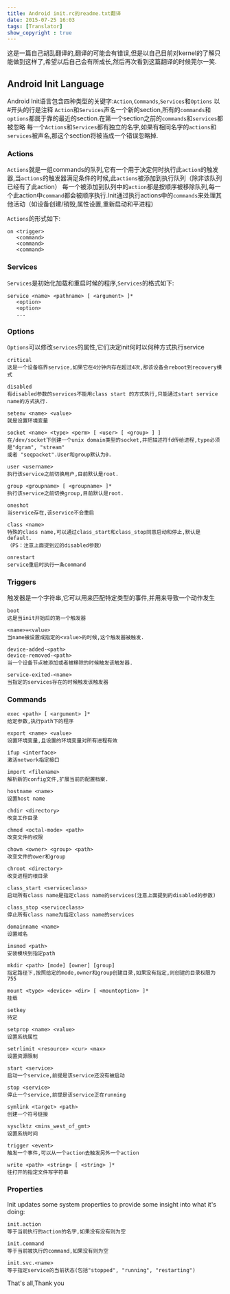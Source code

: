 ```yaml
---
title: Android init.rc的readme.txt翻译
date: 2015-07-25 16:03
tags: [Translator]
show_copyright : true
---
```

这是一篇自己胡乱翻译的,翻译的可能会有错误,但是以自己目前对kernel的了解只能做到这样了,希望以后自己会有所成长,然后再次看到这篇翻译的时候莞尔一笑.

## Android Init Language
Android Init语言包含四种类型的关键字:`Action`,`Commands`,`Services`和`Options`
以#开头的行是注释
`Action`和`Services`声名一个新的section,所有的`commands`和`options`都属于靠的最近的section.在第一个section之前的`commands`和`services`都被忽略
每一个`Actions`和`Services`都有独立的名字,如果有相同名字的`actions`和`services`被声名,那这个section将被当成一个错误忽略掉.

<!--more-->
### Actions
`Actions`就是一组commands的队列,它有一个用于决定何时执行此`action`的触发器,当`actions`的触发器满足条件的时候,此`actions`被添加到执行队列（除非该队列已经有了此action）
每一个被添加到队列中的`action`都是按顺序被移除队列,每一个此action中`command`都会被顺序执行.Init通过执行actions中的`commands`来处理其他活动（如设备创建/销毁,属性设置,重新启动和平进程)

`Actions`的形式如下:
``` code
on <trigger>
   <command>
   <command>
   <command>
```

### Services
`Services`是初始化加载和重启时候的程序,`Services`的格式如下:
``` code
service <name> <pathname> [ <argument> ]*
   <option>
   <option>
   ...
```

### Options
`Options`可以修改`services`的属性,它们决定init何时以何种方式执行service
``` code
critical
这是一个设备临界service,如果它在4分钟内存在超过4次,那该设备会reboot到recovery模式

disabled
有disabled参数的services不能用class start 的方式执行,只能通过start service name的方式执行.

setenv <name> <value>
就是设置环境变量

socket <name> <type> <perm> [ <user> [ <group> ] ]
在/dev/socket下创建一个unix domain类型的socket,并把描述符fd传给进程,type必须是"dgram", "stream" 
或者 "seqpacket".User和group默认为0.

user <username>
执行该service之前切换用户,目前默认是root.

group <groupname> [ <groupname> ]*
执行该service之前切换group,目前默认是root.

oneshot
当service存在,该service不会重启

class <name>
特殊的class name,可以通过class_start和class_stop同意启动和停止,默认是default.
（PS：注意上面提到过的disabled参数）

onrestart
service重启时执行一条command
```

### Triggers
触发器是一个字符串,它可以用来匹配特定类型的事件,并用来导致一个动作发生
``` code
boot
这是当init开始后的第一个触发器

<name>=<value>
当name被设置成指定的<value>的时候,这个触发器被触发.

device-added-<path>
device-removed-<path>
当一个设备节点被添加或者被移除的时候触发该触发器.

service-exited-<name>
当指定的services存在的时候触发该触发器
```

### Commands

``` code
exec <path> [ <argument> ]*
给定参数,执行path下的程序

export <name> <value>
设置环境变量,且设置的环境变量对所有进程有效

ifup <interface>
激活network指定接口

import <filename>
解析新的config文件,扩展当前的配置档案.

hostname <name>
设置host name

chdir <directory>
改变工作目录

chmod <octal-mode> <path>
改变文件的权限

chown <owner> <group> <path>
改变文件的ower和group

chroot <directory>
改变进程的根目录

class_start <serviceclass>
启动所有class name是指定class name的services(注意上面提到的disabled的参数)

class_stop <serviceclass>
停止所有class name为指定class name的services

domainname <name>
设置域名

insmod <path>
安装模块到指定path

mkdir <path> [mode] [owner] [group]
指定路径下,按照给定的mode,owner和group创建目录,如果没有指定,则创建的目录权限为755

mount <type> <device> <dir> [ <mountoption> ]*
挂载

setkey
待定

setprop <name> <value>
设置系统属性

setrlimit <resource> <cur> <max>
设置资源限制

start <service>
启动一个service,前提是该service还没有被启动

stop <service>
停止一个service,前提是该service正在running

symlink <target> <path>
创建一个符号链接

sysclktz <mins_west_of_gmt>
设置系统时间

trigger <event>
触发一个事件,可以从一个action去触发另外一个action

write <path> <string> [ <string> ]*
往打开的指定文件写字符串
```

### Properties
Init updates some system properties to provide some insight into what it's doing:
``` code
init.action 
等于当前执行的action的名字,如果没有没有则为空

init.command
等于当前被执行的command,如果没有则为空

init.svc.<name>
等于指定service的当前状态(包括"stopped", "running", "restarting")
```

That's all,Thank you
